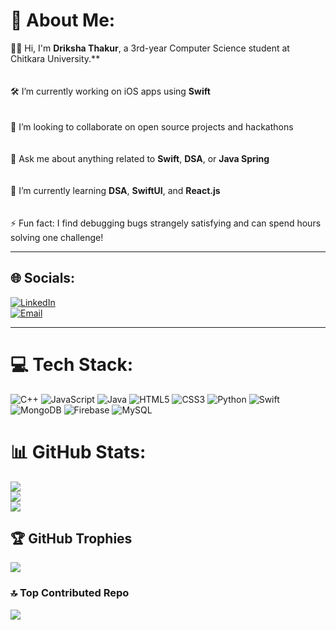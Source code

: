# 💫 About Me:
👩‍💻 Hi, I'm **Driksha Thakur**, a 3rd-year Computer Science student at Chitkara University.**<br><br>   
🛠️ I’m currently working on iOS apps using **Swift**<br><br>  
🤝 I’m looking to collaborate on open source projects and hackathons<br><br>  
💬 Ask me about anything related to **Swift**, **DSA**, or **Java Spring**<br><br>  
🌱 I’m currently learning **DSA**, **SwiftUI**, and **React.js**<br><br>  
⚡ Fun fact: I find debugging bugs strangely satisfying and can spend hours solving one challenge!

---

## 🌐 Socials:
[![LinkedIn](https://img.shields.io/badge/LinkedIn-%230077B5.svg?logo=linkedin&logoColor=white)](https://www.linkedin.com/in/driksha-thakur-487120300)  
[![Email](https://img.shields.io/badge/Email-D14836?logo=gmail&logoColor=white)](mailto:driksha605@gmail.com)

---

# 💻 Tech Stack:
![C++](https://img.shields.io/badge/c++-%2300599C.svg?style=for-the-badge&logo=c%2B%2B&logoColor=white) ![JavaScript](https://img.shields.io/badge/javascript-%23323330.svg?style=for-the-badge&logo=javascript&logoColor=%23F7DF1E) ![Java](https://img.shields.io/badge/java-%23ED8B00.svg?style=for-the-badge&logo=openjdk&logoColor=white) ![HTML5](https://img.shields.io/badge/html5-%23E34F26.svg?style=for-the-badge&logo=html5&logoColor=white) ![CSS3](https://img.shields.io/badge/css3-%231572B6.svg?style=for-the-badge&logo=css3&logoColor=white) ![Python](https://img.shields.io/badge/python-3670A0?style=for-the-badge&logo=python&logoColor=ffdd54) ![Swift](https://img.shields.io/badge/swift-F54A2A?style=for-the-badge&logo=swift&logoColor=white) ![MongoDB](https://img.shields.io/badge/MongoDB-%234ea94b.svg?style=for-the-badge&logo=mongodb&logoColor=white) ![Firebase](https://img.shields.io/badge/firebase-a08021?style=for-the-badge&logo=firebase&logoColor=ffcd34) ![MySQL](https://img.shields.io/badge/mysql-4479A1.svg?style=for-the-badge&logo=mysql&logoColor=white)
# 📊 GitHub Stats:
![](https://github-readme-stats.vercel.app/api?username=drikshathakur786&theme=gruvbox_light&hide_border=false&include_all_commits=false&count_private=false)<br/>
![](https://nirzak-streak-stats.vercel.app/?user=drikshathakur786&theme=gruvbox_light&hide_border=false)<br/>
![](https://github-readme-stats.vercel.app/api/top-langs/?username=drikshathakur786&theme=gruvbox_light&hide_border=false&include_all_commits=false&count_private=false&layout=compact)

## 🏆 GitHub Trophies
![](https://github-profile-trophy.vercel.app/?username=drikshathakur786&theme=gruvbox&no-frame=false&no-bg=false&margin-w=4)

### 🔝 Top Contributed Repo
![](https://github-contributor-stats.vercel.app/api?username=drikshathakur786&limit=5&theme=dark&combine_all_yearly_contributions=true)

